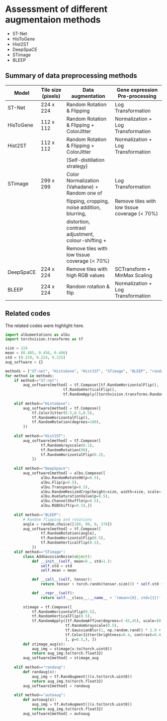 # Assessment of different augmentaion methods
* ST-Net
* HisToGene
* Hist2ST
* DeepSpaCE
* STimage
* BLEEP

## Summary of data preprocessing methods
| Model       | Tile size (pixels) | Data augmentation                                       | Gene expression Pre-processing                   |
|-------------|---------------------|--------------------------------------------------------|---------------------------------------------------|
| ST-Net      | 224 x 224           | Random Rotation & Flipping                            | Log Transformation                               |
| HisToGene   | 112 x 112           | Random Rotation & Flipping + ColorJitter              | Normalization + Log Transformation                |
| Hist2ST     | 112 x 112           | Random Rotation & Flipping + ColorJitter             | Normalization + Log Transformation                |
|             |                     | (Self-distillation strategy)                           |                                                   |
| STimage     | 299 x 299           | Color Normalization (Vahadane) + Random one of       | Log Transformation                               |
|             |                     | flipping, cropping, noise addition, blurring,        | Remove tiles with low tissue coverage (< 70%)      |
|             |                     | distortion, contrast adjustment, colour-shifting +   |                                                   |
|             |                     | Remove tiles with low tissue coverage (< 70%)        |                                                   |
| DeepSpaCE   | 224 x 224           | Remove tiles with high RGB values                    | SCTransform + MinMax Scaling                      |
| BLEEP       | 224 x 224           | Random rotation & flip                                 | Normalization + Log Transformation                |

## Related codes
The related codes were highlight here.
```python
import albumentations as albu
import torchvision.transforms as tf

size = 224
mean = (0.485, 0.456, 0.406)
std = (0.229, 0.224, 0.225)
aug_software = {}

methods = ["ST-net", "HistoGene", "Hist2ST", "STimage", "BLEEP", "randaug", "autoaug"]
for method in methods:
    if method=="ST-net":
        aug_software[method] = tf.Compose([tf.RandomHorizontalFlip(),
                          tf.RandomVerticalFlip(),
                          tf.RandomApply([torchvision.transforms.RandomRotation((90, 90))]), ]) 
        
    elif method=="HistoGene":
        aug_software[method] = tf.Compose([
            tf.ColorJitter(0.5,0.5,0.5),
            tf.RandomHorizontalFlip(),
            tf.RandomRotation(degrees=180),
        ])
        
    elif method=="Hist2ST":
        aug_software[method] = tf.Compose([
                tf.RandomGrayscale(0.1),
                tf.RandomRotation(90),
                tf.RandomHorizontalFlip(0.2),
            ])
        
    elif method=="DeepSpace":
        aug_software[method] = albu.Compose([
                albu.RandomRotate90(p=0.5),
                albu.Flip(p=0.5),
                albu.Transpose(p=0.5),
                albu.RandomResizedCrop(height=size, width=size, scale=(0.5, 1.0), p=0.5),
                albu.HueSaturationValue(p=0.5),
                albu.ChannelShuffle(p=0.5),
                albu.RGBShift(p=0.5),])
                    
    elif method=="BLEEP":
        # Random flipping and rotations
        angle = random.choice([180, 90, 0, 270])
        aug_software[method] = tf.Compose([
                tf.RandomRotation(angle),
                tf.RandomHorizontalFlip(0.5),
                tf.RandomVerticalFlip(0.5),
            ])
    elif method=="STimage":
        class AddGaussianNoise(object):
            def __init__(self, mean=0., std=1.):
                self.std = std
                self.mean = mean

            def __call__(self, tensor):
                return tensor + torch.randn(tensor.size()) * self.std + self.mean

            def __repr__(self):
                return self.__class__.__name__ + '(mean={0}, std={1})'.format(self.mean, self.std)
            
        stimage = tf.Compose([
            tf.RandomHorizontalFlip(0.5),
            tf.RandomVerticalFlip(0.5),
            tf.RandomApply([tf.RandomAffine(degrees=(-45,45), scale=(0.8, 1.2)),
                           tf.RandomGrayscale(0.5),
                           tf.GaussianBlur(1, np.random.rand() * 1.9 + 0.1),
                           tf.ColorJitter(brightness=0.4, contrast=0.4, saturation=0.2, hue=0.1)
                           ], p=0.5,), ])
        def stimage_aug(x):
            aug_img = stimage(x.to(torch.uint8))
            return aug_img.to(torch.float32)
        aug_software[method] = stimage_aug
        
    elif method=="randaug":
        def randaug(x):
            aug_img = tf.RandAugment()(x.to(torch.uint8))
            return aug_img.to(torch.float32)
        aug_software[method] = randaug
            
    elif method=="autoaug":
        def autoaug(x):
            aug_img = tf.AutoAugment()(x.to(torch.uint8))
            return aug_img.to(torch.float32)
        aug_software[method] = autoaug
```